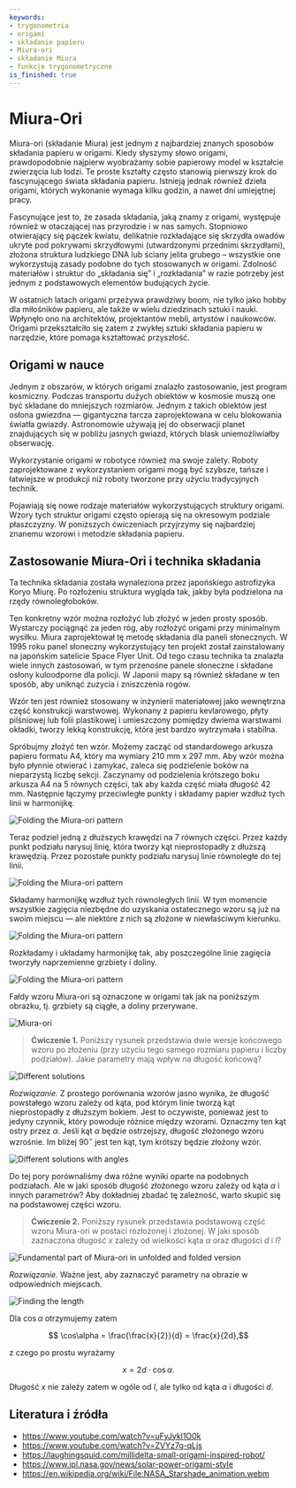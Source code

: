 ```yaml
---
keywords:
- trygonometria
- origami
- składanie papieru
- Miura-ori
- składanie Miura
- funkcje trygonometryczne
is_finished: true
---
```


# Miura-Ori

Miura-ori (składanie Miura) jest jednym z najbardziej znanych sposobów składania papieru w origami.
Kiedy słyszymy słowo origami, prawdopodobnie najpierw wyobrażamy sobie papierowy model w kształcie zwierzęcia lub łodzi.
Te proste kształty często stanowią pierwszy krok do fascynującego świata składania papieru.
Istnieją jednak również dzieła origami, których wykonanie wymaga kilku godzin, a nawet dni umiejętnej pracy.

Fascynujące jest to, że zasada składania, jaką znamy z origami, występuje również w otaczającej nas przyrodzie i w nas samych. 
Stopniowo otwierający się pączek kwiatu, delikatnie rozkładające się skrzydła owadów ukryte pod pokrywami skrzydłowymi (utwardzonymi przednimi skrzydłami),
złożona struktura ludzkiego DNA lub ściany jelita grubego – wszystkie one wykorzystują zasady podobne do tych stosowanych w origami.
Zdolność materiałów i struktur do „składania się” i „rozkładania” w razie potrzeby jest jednym z podstawowych elementów budujących życie.

W ostatnich latach origami przeżywa prawdziwy boom,
nie tylko jako hobby dla miłośników papieru, ale także w wielu dziedzinach sztuki i nauki.
Wpłynęło ono na architektów, projektantów mebli, artystów i naukowców.
Origami przekształciło się zatem z zwykłej sztuki składania papieru w narzędzie, które pomaga kształtować przyszłość.

## Origami w nauce

Jednym z obszarów, w których origami znalazło zastosowanie, jest program kosmiczny. 
Podczas transportu dużych obiektów w kosmosie muszą one być składane do mniejszych rozmiarów.
Jednym z takich obiektów jest osłona gwiezdna — gigantyczna tarcza zaprojektowana w celu blokowania światła gwiazdy.
Astronomowie używają jej do obserwacji planet znajdujących się w pobliżu jasnych gwiazd, których blask uniemożliwiałby obserwację.
 
 Wykorzystanie origami w robotyce również ma swoje zalety.
Roboty zaprojektowane z wykorzystaniem origami mogą być szybsze, tańsze 
i łatwiejsze w produkcji niż roboty tworzone przy użyciu tradycyjnych technik.
 
Pojawiają się nowe rodzaje materiałów wykorzystujących struktury origami.
Wzory tych struktur origami często opierają się na okresowym podziale płaszczyzny.
W poniższych ćwiczeniach przyjrzymy się najbardziej znanemu wzorowi i metodzie składania papieru.

## Zastosowanie Miura-Ori i technika składania

Ta technika składania została wynaleziona przez japońskiego astrofizyka Koryo Miurę.
Po rozłożeniu struktura wygląda tak, jakby była podzielona na rzędy równoległoboków.

Ten konkretny wzór można rozłożyć lub złożyć w jeden prosty sposób.
Wystarczy pociągnąć za jeden róg, aby rozłożyć origami przy minimalnym wysiłku.
Miura zaprojektował tę metodę składania dla paneli słonecznych.
W 1995 roku panel słoneczny wykorzystujący ten projekt został zainstalowany na japońskim satelicie Space Flyer Unit.
Od tego czasu technika ta znalazła wiele innych zastosowań, 
w tym przenośne panele słoneczne i składane osłony kuloodporne dla policji.
W Japonii mapy są również składane w ten sposób, aby uniknąć zużycia i zniszczenia rogów.

Wzór ten jest również stosowany w inżynierii materiałowej jako wewnętrzna część konstrukcji warstwowej. 
Wykonany z papieru kevlarowego, płyty pilśniowej lub folii plastikowej i umieszczony pomiędzy dwiema warstwami okładki, 
tworzy lekką konstrukcję, która jest bardzo wytrzymała i stabilna.

Spróbujmy złożyć ten wzór.
Możemy zacząć od standardowego arkusza papieru formatu A4,
który ma wymiary 210 mm x 297 mm.
Aby wzór można było płynnie otwierać i zamykać, zaleca się podzielenie boków na nieparzystą liczbę sekcji.
Zaczynamy od podzielenia krótszego boku arkusza A4 na 5 równych części, tak aby każda część miała długość 42 mm.
Następnie łączymy przeciwległe punkty i składamy papier wzdłuż tych linii w harmonijkę.

![Folding the Miura-ori pattern](miura_ori_12.png)

Teraz podziel jedną z dłuższych krawędzi na 7 równych części.
Przez każdy punkt podziału narysuj linię, która tworzy kąt nieprostopadły z dłuższą krawędzią.
Przez pozostałe punkty podziału narysuj linie równoległe do tej linii.


![Folding the Miura-ori pattern](miura_ori_34.png)

Składamy harmonijkę wzdłuż tych równoległych linii.
W tym momencie wszystkie zagięcia niezbędne do uzyskania ostatecznego wzoru są już na swoim miejscu — ale 
niektóre z nich są złożone w niewłaściwym kierunku.

![Folding the Miura-ori pattern](miura_ori_56.png)

Rozkładamy i układamy harmonijkę tak, aby poszczególne linie zagięcia tworzyły naprzemienne grzbiety i doliny.

![Folding the Miura-ori pattern](miura_ori_78.png)

Fałdy wzoru Miura-ori są oznaczone w origami tak jak na poniższym obrazku, tj. grzbiety są ciągłe, a doliny przerywane.

![Miura-ori](origami_1.jpg)

> **Ćwiczenie 1.** Poniższy rysunek przedstawia dwie wersje końcowego wzoru po złożeniu
> (przy użyciu tego samego rozmiaru papieru i liczby podziałów).
> Jakie parametry mają wpływ na długość końcową?

![Different solutions](rozdilne_delky.png)


*Rozwiązanie.* Z prostego porównania wzorów jasno wynika, że
długość powstałego wzoru zależy od kąta,
pod którym linie tworzą kąt nieprostopadły z dłuższym bokiem.
Jest to oczywiste, ponieważ jest to jedyny czynnik, który powoduje różnice między wzorami.
Oznaczmy ten kąt ostry przez $\alpha$.
Jeśli kąt $\alpha$ będzie ostrzejszy, długość złożonego wzoru wzrośnie.
Im bliżej $90^\circ$ jest ten kąt, tym krótszy będzie złożony wzór.

![Different solutions with angles](rozdilne_delky_uhly.png)


Do tej pory porównaliśmy dwa różne wyniki oparte na podobnych podziałach.
Ale w jaki sposób długość złożonego wzoru zależy od kąta $\alpha$
i innych parametrów?
Aby dokładniej zbadać tę zależność, warto skupić się na podstawowej części wzoru.

> **Ćwiczenie 2.** Poniższy rysunek przedstawia podstawową część wzoru Miura-ori w postaci rozłożonej i złożonej.
> W jaki sposób zaznaczona długość $x$ zależy od wielkości kąta $\alpha$ oraz długości $d$ i $l$?


![Fundamental part of Miura-ori in unfolded and folded version](origami_2.jpg)


*Rozwiązanie.* Ważne jest, aby zaznaczyć parametry na obrazie w odpowiednich miejscach.

 ![Finding the length](origami_3.jpg)

Dla $\cos\alpha$ otrzymujemy zatem

$$ \cos\alpha = \frac{\frac{x}{2}}{d} = \frac{x}{2d},$$

z czego po prostu wyrażamy

$$ x = 2d \cdot \cos\alpha.$$

Długość $x$ nie zależy zatem w ogóle od $l$, ale tylko od kąta $\alpha$ i długości $d$.


## Literatura i źródła

* https://www.youtube.com/watch?v=uFyJykl1O0k
* https://www.youtube.com/watch?v=ZVYz7g-qLjs
* https://laughingsquid.com/millidelta-small-origami-inspired-robot/
* https://www.jpl.nasa.gov/news/solar-power-origami-style
* https://en.wikipedia.org/wiki/File:NASA_Starshade_animation.webm
